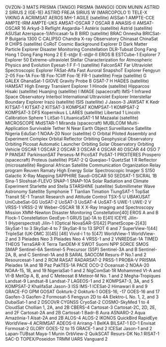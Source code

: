 
OVZON-3
MATS
PRISMA (TANGO)
PRISMA (MANGO)
ODIN
MUNIN
ASTRID 2
SIRIUS 2 (GE-1E)
ASTRID
FREJA
SIRIUS W (MARCOPOLO 1)
TELE-X
VIKING
A
ACRIMSAT
AEROS MH-1
AGILE (satellite)
AISSat-1
AMPTE-CCE
AMPTE-IRM
AMPTE-UKS
AMSAT-OSCAR 7
OSCAR 8
ANASIS-II
AMSAT-OSCAR 16
Arkyd-3 Reflight
Asgardia-1
Astérix (satellite)
Astrid (satellite)
ASUSat
Azerspace-1/Africasat-1a
B
BIRD (satellite)
BRAC Onnesha
BRICSat-P
Bulgaria 1300
C
CALIPSO
Chandra X-ray Observatory
Chinasat
ChinaSat 9
CHIPS (satellite)
CoRoT
Cosmic Background Explorer
D
Dark Matter Particle Explorer
Disaster Monitoring Constellation
DLR-Tubsat
Dong Fang Hong 1
Dong Fang Hong 2
E
E-st@r
E-st@r-II
EROS B
ESTCube-1
Explorer 7
Explorer 50
Extreme-ultraviolet Stellar Characterization for Atmospheric Physics and Evolution
Eyesat-1
F
F-1 (satellite)
FalconSAT
Far Ultraviolet Spectroscopic Explorer
FASat-Alfa
Fast Auroral SnapshoT Explorer
Fengyun 2-05
Fox-1A
Fox-1B
Fox-1Cliff
Fox-1E
FR-1 (satellite)
Freja (satellite)
G
GALEX
GhanaSat-1
GIOVE
Gravity Probe B
GSAT-7
H
HADES (satellite)
HAMSAT
High Energy Transient Explorer 1
Hinode (satellite)
Hipparcos
Hisaki (satellite)
Huanjing (satellite)
I
IMAGE (spacecraft)
IMS-1
Infrared Space Observatory
Interbol
International Ultraviolet Explorer
Interstellar Boundary Explorer
Irazú (satellite)
ISIS (satellite)
J
Jason-3
JAWSAT
K
Kedr
KITSAT-1
KITSAT-2
KITSAT-3
KOMPSAT
KOMPSAT-1
KOMPSAT-2
KOMPSAT-3
DFS Kopernikus
L
LARES (satellite)
Libertad 1
Lincoln Calibration Sphere 1
LitSat-1
LituanicaSAT-1
M
Mazaalai (satellite)
MICROSCOPE
MidSTAR-1
Miranda (spacecraft)
MUBLCOM
Multi-Application Survivable Tether
N
Near Earth Object Surveillance Satellite
Nigeria EduSat-1
NOAA-20
Noor (satellite)
O
Orbital Piloted Assembly and Experiment Complex
Orbital Reflector
Orbiting Geophysical Observatory
Orbiting Picosat Automatic Launcher
Orbiting Solar Observatory
Orbiting Vehicle
OSCAR 1
OSCAR 2
OSCAR 3
OSCAR 4
OSCAR 40
OSCAR 44
OSO 7
P
PANSAT
ParkinsonSAT
Perseus-M
PicoSAT
PoSAT-1
PROITERES
Prospero (spacecraft)
Proteus (satellite)
PSAT-2
Q
Queqiao-1
QuetzSat 1
R
Reflector (microsatellite)
Regional African Satellite Communication Organization
Relay program
Reuven Ramaty High Energy Solar Spectroscopic Imager
S
S150 Galactic X-Ray Mapping
SAPPHIRE
Saudi-OSCAR 50
SEDSAT-1
SICRAL 1B
Sina-1
Sloshsat-FLEVO
SNAP-1
SNAP-10A
Solar Radiation and Climate Experiment
Starlette and Stella
STARSHINE (satellite)
Submillimeter Wave Astronomy Satellite
Symphonie
T
Tianlian
Timation
TiungSAT-1
TopSat
Transit 5E-1
Transit Research and Attitude Control
TSX-5
U
UBAKUSAT
UniCubeSat-GG
UoSAT-2
UoSAT-3
UoSAT-4
UoSAT-5
UWE-1
UWE-2
V
VRSS-1
VRSS-2
W
Weber-OSCAR 18
X
X-Ray Imaging and Spectroscopy Mission
XMM-Newton
Disaster Monitoring Constellation[40]
EROS A and B
Flock-1 Constellation
GeoEye-1
GRUS [ja]-1A to E[41]
ICEYE
Jilin-1 (Hyperspectral)
Jilin-1 (Optical
NovaSAR-S1[42]
PlanetScope-2[43]
SkySat-1 to 3
SkySat-4 to 7
SkySat-8 to 13
SPOT 6 and 7
SuperView-1[44]
TripleSat (UK-DMC 3)[45] [46]
Vivid-i 1 to 5[47]
WorldView-1
WorldView-2 and 3
Pleiades Neo 3
Pleiades Neo 4
VRSS-1 and 2
VNREDSat-1A
TIMED
THEOS
TerraSAR-X
Terra
TanDEM-X
SWOT
Suomi NPP
SORCE
SMOS
SMAP
Sentinel-6A
Sentinel-5 Precursor (S5P)
Sentinel-3A and B
Sentinel-2A, B, and C
Sentinel-1A and B
SARAL
SAOCOM
Resurs-P No.1 and 2
Resourcesat-1 and 2
RCM
RASAT
RADARSAT-2
PRSS-1
PROBA-V
PRISMA
Pleiades 1A and 1B
Paz
PakTES-1A
PACE
OCO-2
Oceansat-2
NOAA-20
NOAA-15, 18, and 19
NigeriaSat-1 and 2
NigComSat-1R
Mohammed VI-A and VI-B
MetOp A, B, and C
Meteosat 8
Meteor-M No. 1 and 2
Megha-Tropiques
Landsat-9
Landsat-8
Landsat-7
LAGEOS-1 and 2
KOMPSAT-3, 3A, and 5
KOMPSAT-2
KhalifaSat
Jason-3
ISS
IMS-1
ICESat-2
Himawari 8 and 9
GRACE-FO
GPM
GOSAT
Gokturk-2
Gokturk-1
GOES-16, -17
GOES-16 and 17
Gaofen-3
Gaofen-2
Formosat-5
Fengyun 2D to 4A
Elektro-L No. 1, 2, and 3
DubaiSat-1 and 2
DSCOVR
CYGNSS
CryoSat-2
COSMO-SkyMed 1 to 4
CloudSat
Chollian 1, 2A, and 2B
CBERS-4
Cartosat-3
Cartosat-2C, 2D, 2E, and 2F
Cartosat-2A and 2B
Cartosat-1
Badr-B
Aura
ASNARO-2
Aqua
Amazônia-1
Alsat-2A and 2B
ALOS-4
ALOS-2
IKONOS
QuickBird
RapidEye
WorldView-4
ACRIMSAT
ADEOS-II
Arirang-1
BelKA
BILSAT-1
EO-1
Envisat
Formosat-2
GLORY
GOES-12 to 15
GRACE-1 and 2
ICESat
Jason-1 and 2
Lapan-TUBsat
Maya-1
Munin
OrbView-2
QuikSCAT
Resurs-DK No.1
RISAT-1
SAC-D
TOPEX/Poseidon
TRMM
UARS
Vanguard 2
